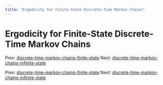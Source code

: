 ```yaml
---
title: "Ergodicity for Finite-State Discrete-Time Markov Chains"
---
```


# Ergodicity for Finite-State Discrete-Time Markov Chains

Prev: [discrete-time-markov-chains-finite-state](discrete-time-markov-chains-finite-state.md)
Next: [discrete-time-markov-chains-infinite-state](discrete-time-markov-chains-infinite-state.md)

Prev: [discrete-time-markov-chains-finite-state](discrete-time-markov-chains-finite-state.md)
Next: [discrete-time-markov-chains-infinite-state](discrete-time-markov-chains-infinite-state.md)
